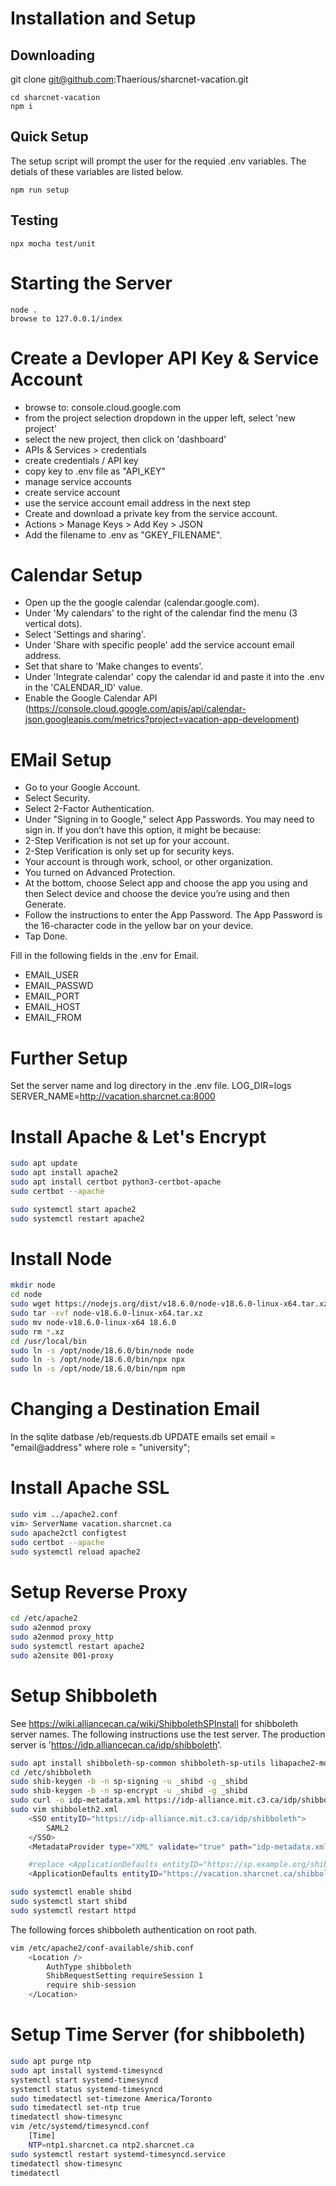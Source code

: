 # Installation and Setup

## Downloading

git clone git@github.com:Thaerious/sharcnet-vacation.git

    cd sharcnet-vacation    
    npm i

## Quick Setup
The setup script will prompt the user for the requied .env variables.
The detials of these variables are listed below.

    npm run setup

## Testing
    npx mocha test/unit

Starting the Server
===================
    node .
    browse to 127.0.0.1/index


Create a Devloper API Key & Service Account
===========================================

* browse to: console.cloud.google.com
* from the project selection dropdown in the upper left, select 'new project'
* select the new project, then click on 'dashboard'
* APIs & Services > credentials
* create credentials / API key
* copy key to .env file as "API_KEY"
* manage service accounts
* create service account
* use the service account email address in the next step
* Create and download a private key from the service account.
* Actions > Manage Keys > Add Key > JSON
* Add the filename to .env as "GKEY_FILENAME".

Calendar Setup
==============

* Open up the the google calendar (calendar.google.com).
* Under 'My calendars' to the right of the calendar find the menu (3 vertical dots).
* Select 'Settings and sharing'.
* Under 'Share with specific people' add the service account email address.
* Set that share to 'Make changes to events'.
* Under 'Integrate calendar' copy the calendar id and paste it into the .env in the 'CALENDAR_ID' value.
* Enable the Google Calendar API (https://console.cloud.google.com/apis/api/calendar-json.googleapis.com/metrics?project=vacation-app-development)

EMail Setup
===========

* Go to your Google Account.
* Select Security.
* Select 2-Factor Authentication.
* Under "Signing in to Google," select App Passwords. You may need to sign in. If you don’t have this option, it might be because:
* 2-Step Verification is not set up for your account.
* 2-Step Verification is only set up for security keys.
* Your account is through work, school, or other organization.
* You turned on Advanced Protection.
* At the bottom, choose Select app and choose the app you using and then Select device and choose the device you’re using and then Generate.
* Follow the instructions to enter the App Password. The App Password is the 16-character code in the yellow bar on your device.
* Tap Done.

Fill in the following fields in the .env for Email.
- EMAIL_USER
- EMAIL_PASSWD
- EMAIL_PORT
- EMAIL_HOST
- EMAIL_FROM

Further Setup
=============
Set the server name and log directory in the .env file.
LOG_DIR=logs
SERVER_NAME=http://vacation.sharcnet.ca:8000

Install Apache & Let's Encrypt
==============================

```bash
sudo apt update
sudo apt install apache2
sudo apt install certbot python3-certbot-apache
sudo certbot --apache

sudo systemctl start apache2
sudo systemctl restart apache2 
```

Install Node
============

```bash
mkdir node
cd node
sudo wget https://nodejs.org/dist/v18.6.0/node-v18.6.0-linux-x64.tar.xz
sudo tar -xvf node-v18.6.0-linux-x64.tar.xz
sudo mv node-v18.6.0-linux-x64 18.6.0
sudo rm *.xz
cd /usr/local/bin
sudo ln -s /opt/node/18.6.0/bin/node node
sudo ln -s /opt/node/18.6.0/bin/npx npx
sudo ln -s /opt/node/18.6.0/bin/npm npm
```

Changing a Destination Email
============================
In the sqlite datbase /eb/requests.db
UPDATE emails set email = "email@address" where role = "university";

Install Apache SSL
==================
```bash
sudo vim ../apache2.conf
vim> ServerName vacation.sharcnet.ca
sudo apache2ctl configtest
sudo certbot --apache
sudo systemctl reload apache2
```

Setup Reverse Proxy
===================
```bash
cd /etc/apache2
sudo a2enmod proxy
sudo a2enmod proxy_http
sudo systemctl restart apache2
sudo a2ensite 001-proxy
```

Setup Shibboleth
================
See https://wiki.alliancecan.ca/wiki/ShibbolethSPInstall for shibboleth server names.  The following instructions use the test server.  The production server is 'https://idp.alliancecan.ca/idp/shibboleth'.

```bash
sudo apt install shibboleth-sp-common shibboleth-sp-utils libapache2-mod-shib
cd /etc/shibboleth
sudo shib-keygen -b -n sp-signing -u _shibd -g _shibd
sudo shib-keygen -b -n sp-encrypt -u _shibd -g _shibd
sudo curl -o idp-metadata.xml https://idp-alliance.mit.c3.ca/idp/shibboleth
sudo vim shibboleth2.xml
    <SSO entityID="https://idp-alliance.mit.c3.ca/idp/shibboleth">
        SAML2
    </SSO>
    <MetadataProvider type="XML" validate="true" path="idp-metadata.xml"/>

    #replace <ApplicationDefaults entityID="https://sp.example.org/shibboleth" ...
    <ApplicationDefaults entityID="https://vacation.sharcnet.ca/shibboleth"  .... >

sudo systemctl enable shibd
sudo systemctl start shibd
sudo systemctl restart httpd    
```

The following forces shibboleth authentication on root path.
```bash
vim /etc/apache2/conf-available/shib.conf
    <Location />
        AuthType shibboleth
        ShibRequestSetting requireSession 1
        require shib-session
    </Location>
```

Setup Time Server (for shibboleth)
==================================
```bash
sudo apt purge ntp                                                                   
sudo apt install systemd-timesyncd                                                   
systemctl start systemd-timesyncd                                               
systemctl status systemd-timesyncd                                              
sudo timedatectl set-timezone America/Toronto                                        
sudo timedatectl set-ntp true                                                        
timedatectl show-timesync                                                       
vim /etc/systemd/timesyncd.conf                                                  
    [Time]                                                                        
    NTP=ntp1.sharcnet.ca ntp2.sharcnet.ca                                         
sudo systemctl restart systemd-timesyncd.service                                     
timedatectl show-timesync                                                       
timedatectl
```
